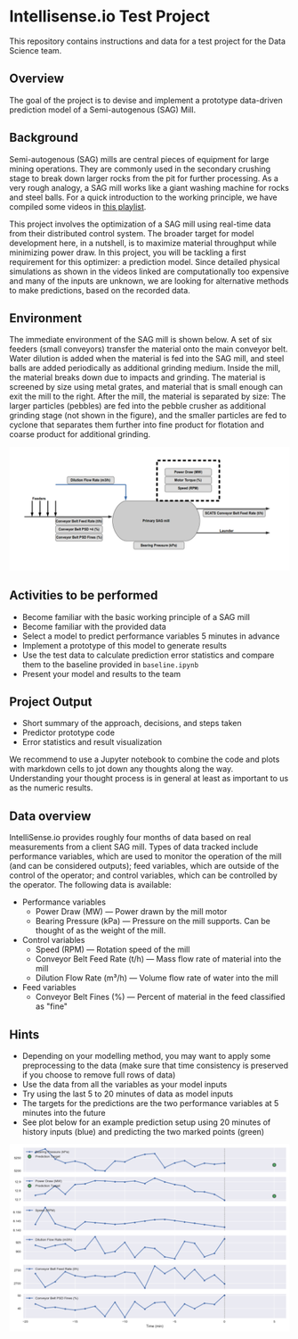 # Intellisense.io Test Project

This repository contains instructions and data for a test project for the Data Science team.

## Overview

The goal of the project is to devise and implement a prototype data-driven
prediction model of a Semi-autogenous (SAG) Mill.

## Background

Semi-autogenous (SAG) mills are central pieces of equipment for large mining
operations. They are commonly used in the secondary crushing stage to break
down larger rocks from the pit for further processing. As a very rough analogy,
a SAG mill works like a giant washing machine for rocks and steel balls. For
a quick introduction to the working principle, we have compiled some videos in
[this playlist](https://www.youtube.com/playlist?list=PLChAfAeM2Zma_5SHfw5jrT0KQAY2z0ne8).

This project involves the optimization of a SAG mill using real-time data from
their distributed control system. The broader target for model development
here, in a nutshell, is to maximize material throughput while minimizing power
draw. In this project, you will be tackling a first requirement for this
optimizer: a prediction model. Since detailed physical simulations as shown
in the videos linked are computationally too expensive and many of the inputs
are unknown, we are looking for alternative methods to make predictions, based
on the recorded data.

## Environment

The immediate environment of the SAG mill is shown below. A set of six feeders
(small conveyors) transfer the material onto the main conveyor belt. Water
dilution is added when the material is fed into the SAG mill, and steel balls
are added periodically as additional grinding medium. Inside the mill, the
material breaks down due to impacts and grinding. The material is screened by
size using metal grates, and material that is small enough can exit the mill to
the right. After the mill, the material is separated by size: The larger
particles (pebbles) are fed into the pebble crusher as additional grinding
stage (not shown in the figure), and the smaller particles are fed to cyclone
that separates them further into fine product for flotation and coarse product
for additional grinding.

![SAG Mill and measurements](sag-mill.png)

## Activities to be performed

-   Become familiar with the basic working principle of a SAG mill
-   Become familiar with the provided data
-   Select a model to predict performance variables 5 minutes in advance
-   Implement a prototype of this model to generate results
-   Use the test data to calculate prediction error statistics and compare them to the baseline provided in `baseline.ipynb`
-   Present your model and results to the team

## Project Output

-   Short summary of the approach, decisions, and steps taken
-   Predictor prototype code
-   Error statistics and result visualization

We recommend to use a Jupyter notebook to combine the code and plots with markdown cells to jot down any thoughts along the way. Understanding your thought process is in general at least as important to us as the numeric results.

## Data overview

IntelliSense.io provides roughly four months of data based on real measurements
from a client SAG mill. Types of data tracked include performance variables,
which are used to monitor the operation of the mill (and can be considered
outputs); feed variables, which are outside of the control of the operator; and
control variables, which can be controlled by the operator. The following data
is available:

-   Performance variables
    -   Power Draw (MW) — Power drawn by the mill motor
    -   Bearing Pressure (kPa) — Pressure on the mill supports. Can be
        thought of as the weight of the mill.
-   Control variables
    -   Speed (RPM) — Rotation speed of the mill
    -   Conveyor Belt Feed Rate (t/h) — Mass flow rate of material into the
        mill
    -   Dilution Flow Rate (m³/h) — Volume flow rate of water into the mill
-   Feed variables
    -   Conveyor Belt Fines (%) — Percent of material in the feed
        classified as "fine"


## Hints

- Depending on your modelling method, you may want to apply some preprocessing to the data (make sure that time consistency is preserved if you choose to remove full rows of data)
- Use the data from all the variables as your model inputs
- Try using the last 5 to 20 minutes of data as model inputs
- The targets for the predictions are the two performance variables at 5 minutes into the future
- See plot below for an example prediction setup using 20 minutes of history inputs (blue) and predicting the two marked points (green)

![Prediction Setup](prediction_setup.png)

